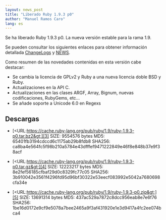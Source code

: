 ```yaml
---
layout: news_post
title: "Liberado Ruby 1.9.3 p0"
author: "Manuel Ramos Caro"
lang: es
---
```


Se ha liberado Ruby 1.9.3 p0. La nueva versión estable para la rama 1.9.

Se pueden consultar los siguientes enlaces para obtener información
detallada [ChangeLogs][1] y [NEWS][2].

Como resumen de las novedades contenidas en esta versión cabe destacar:

* Se cambia la licencia de GPLv2 y Ruby a una nueva licencia doble BSD y
  Ruby.
* Actualizaciones en la API C.
* Actualizaciones en las clases ARGF, Array, Bignum, nuevas
  codificaciones, RubyGems, etc…
* Se añade soporte a Unicode 6.0 en Regexs

## Descargas

* [&lt;URL:https://cache.ruby-lang.org/pub/ruby/1.9/ruby-1.9.3-p0.tar.bz2&gt;][3]
  SIZE: 9554576 bytes
  MD5: 65401fb3194cdccd6c1175ab29b8fdb8
  SHA256: ca8ba4e564fc5f98b210a5784e43dfffef9471222849e46f8e848b37e9f38acf

* [&lt;URL:https://cache.ruby-lang.org/pub/ruby/1.9/ruby-1.9.3-p0.tar.gz&gt;][4]
  SIZE: 12223217 bytes
  MD5: 8e2fef56185cfbaf29d0c8329fc77c05
  SHA256: 3b910042e3561f4296fd95d96bf30322e53eecf083992e5042a7680698cfa34e

* [&lt;URL:https://cache.ruby-lang.org/pub/ruby/1.9/ruby-1.9.3-p0.zip&gt;][5]
  SIZE: 13691314 bytes
  MD5: 437ac529a7872c8dcc956eab8e7e6f76
  SHA256: 1be16d0172e9cf9e5078a7bee2465a9f3af431920e1e3d9417a4fc2ee074bca4



[1]: https://svn.ruby-lang.org/repos/ruby/tags/v1_9_3_0/ChangeLog
[2]: https://svn.ruby-lang.org/repos/ruby/tags/v1_9_3_0/NEWS
[3]: https://cache.ruby-lang.org/pub/ruby/1.9/ruby-1.9.3-p0.tar.bz2
[4]: https://cache.ruby-lang.org/pub/ruby/1.9/ruby-1.9.3-p0.tar.gz
[5]: https://cache.ruby-lang.org/pub/ruby/1.9/ruby-1.9.3-p0.zip
